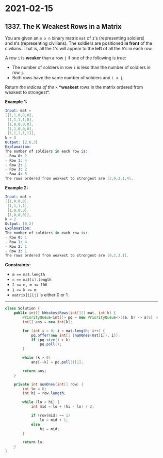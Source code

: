 # 2021-02-15

## 1337. The K Weakest Rows in a Matrix

You are given an `m x n` binary matrix `mat` of `1`'s (representing soldiers) and `0`'s (representing civilians). The soldiers are positioned **in front** of the civilians. That is, all the `1`'s will appear to the **left** of all the `0`'s in each row.

A row `i` is **weaker** than a row `j` if one of the following is true:

- The number of soldiers in row `i` is less than the number of soldiers in row `j`.
- Both rows have the same number of soldiers and `i < j`.

Return *the indices of the* `k` **\*weakest** rows in the matrix ordered from weakest to strongest\*.

**Example 1:**

```s
Input: mat =
[[1,1,0,0,0],
 [1,1,1,1,0],
 [1,0,0,0,0],
 [1,1,0,0,0],
 [1,1,1,1,1]],
k = 3
Output: [2,0,3]
Explanation:
The number of soldiers in each row is:
- Row 0: 2
- Row 1: 4
- Row 2: 1
- Row 3: 2
- Row 4: 5
The rows ordered from weakest to strongest are [2,0,3,1,4].
```

**Example 2:**

```s
Input: mat =
[[1,0,0,0],
 [1,1,1,1],
 [1,0,0,0],
 [1,0,0,0]],
k = 2
Output: [0,2]
Explanation:
The number of soldiers in each row is:
- Row 0: 1
- Row 1: 4
- Row 2: 1
- Row 3: 1
The rows ordered from weakest to strongest are [0,2,3,1].
```

**Constraints:**

- `m == mat.length`
- `n == mat[i].length`
- `2 <= n, m <= 100`
- `1 <= k <= m`
- `matrix[i][j]` is either 0 or 1.

---

```java
class Solution {
    public int[] kWeakestRows(int[][] mat, int k) {
        PriorityQueue<int[]> pq = new PriorityQueue<>((a, b) -> a[0] != b[0] ? b[0] - a[0] : b[1] - a[1]);
        int[] ans = new int[k];

        for (int i = 0; i < mat.length; i++) {
            pq.offer(new int[] {numOnes(mat[i]), i});
            if (pq.size() > k)
                pq.poll();
        }

        while (k > 0)
            ans[--k] = pq.poll()[1];

        return ans;
    }

    private int numOnes(int[] row) {
        int lo = 0;
        int hi = row.length;

        while (lo < hi) {
            int mid = lo + (hi - lo) / 2;

            if (row[mid] == 1)
                lo = mid + 1;
            else
                hi = mid;
        }

        return lo;
    }
}
```
